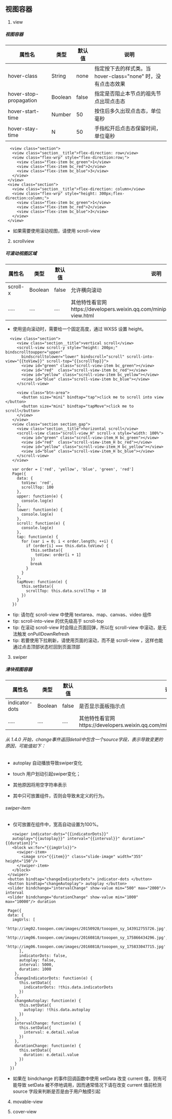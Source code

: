 ## 视图容器

 1. view
 ##### 视图容器 
   
 | 属性名 | 类型 | 默认值 | 说明 |
 | ----- | ----- | ----- | ----- |
 | hover-class | String | none | 指定按下去的样式类。当 hover-class="none" 时，没有点击态效果 |
 | hover-stop-propagation	| Boolean | false | 指定是否阻止本节点的祖先节点出现点击态 |
 | hover-start-time | Number | 50 | 按住后多久出现点击态，单位毫秒	 |
 | hover-stay-time	| N | 50 | 手指松开后点击态保留时间，单位毫秒 |
    
   ```
     <view class="section">
      <view class="section__title">flex-direction: row</view>
      <view class="flex-wrp" style="flex-direction:row;">
        <view class="flex-item bc_green">1</view>
        <view class="flex-item bc_red">2</view>
        <view class="flex-item bc_blue">3</view>
      </view>
    </view>
    <view class="section">
      <view class="section__title">flex-direction: column</view>
      <view class="flex-wrp" style="height: 300px;flex-direction:column;">
        <view class="flex-item bc_green">1</view>
        <view class="flex-item bc_red">2</view>
        <view class="flex-item bc_blue">3</view>
      </view>
    </view>
   
   ```
   -  如果需要使用滚动视图，请使用 scroll-view
    
 2. scrollview
 
 ##### 可滚动视图区域
 | 属性名 | 类型 | 默认值 | 说明 |
 | ----- | ----- | ----- | ----- |
 | scroll-x | Boolean | false | 允许横向滚动 |
 | .....	| .... | .... | 其他特性看官网https://developers.weixin.qq.com/miniprogram/dev/component/scroll-view.html |
 
 - 使用竖向滚动时，需要给<scroll-view/>一个固定高度，通过 WXSS 设置 height。
 
 ```
   <view class="section">
      <view class="section__title">vertical scroll</view>
      <scroll-view scroll-y style="height: 200px;" bindscrolltoupper="upper"
        bindscrolltolower="lower" bindscroll="scroll" scroll-into-view="{{toView}}" scroll-top="{{scrollTop}}">
        <view id="green" class="scroll-view-item bc_green"></view>
        <view id="red"  class="scroll-view-item bc_red"></view>
        <view id="yellow" class="scroll-view-item bc_yellow"></view>
        <view id="blue" class="scroll-view-item bc_blue"></view>
      </scroll-view>

      <view class="btn-area">
        <button size="mini" bindtap="tap">click me to scroll into view </button>
        <button size="mini" bindtap="tapMove">click me to scroll</button>
      </view>
    </view>
    <view class="section section_gap">
      <view class="section__title">horizontal scroll</view>
      <scroll-view class="scroll-view_H" scroll-x style="width: 100%">
        <view id="green" class="scroll-view-item_H bc_green"></view>
        <view id="red"  class="scroll-view-item_H bc_red"></view>
        <view id="yellow" class="scroll-view-item_H bc_yellow"></view>
        <view id="blue" class="scroll-view-item_H bc_blue"></view>
      </scroll-view>
    </view>
 ```
 
 ```
    var order = ['red', 'yellow', 'blue', 'green', 'red']
    Page({
      data: {
        toView: 'red',
        scrollTop: 100
      },
      upper: function(e) {
        console.log(e)
      },
      lower: function(e) {
        console.log(e)
      },
      scroll: function(e) {
        console.log(e)
      },
      tap: function(e) {
        for (var i = 0; i < order.length; ++i) {
          if (order[i] === this.data.toView) {
            this.setData({
              toView: order[i + 1]
            })
            break
          }
        }
      },
      tapMove: function(e) {
        this.setData({
          scrollTop: this.data.scrollTop + 10
        })
      }
    })
 ```
 - tip: 请勿在 scroll-view 中使用 textarea、map、canvas、video 组件
 - tip: scroll-into-view 的优先级高于 scroll-top
 - tip: 在滚动 scroll-view 时会阻止页面回弹，所以在 scroll-view 中滚动，是无法触发 onPullDownRefresh
 - tip: 若要使用下拉刷新，请使用页面的滚动，而不是 scroll-view ，这样也能通过点击顶部状态栏回到页面顶部
 
 3. swiper
 ##### 滑块视图容器
 | 属性名 | 类型 | 默认值 | 说明 |
 | ----- | ----- | ----- | ----- |
 | indicator-dots | Boolean | false | 是否显示面板指示点	 |
 | .....	| .... | .... | 其他特性看官网https://developers.weixin.qq.com/miniprogram/dev/component/swiper.html |
 
 ###### 从 1.4.0 开始，change事件返回detail中包含一个source字段，表示导致变更的原因，可能值如下：
  - autoplay 自动播放导致swiper变化
  - touch 用户划动引起swiper变化；
  - 其他原因将用空字符串表示
 
 - 其中只可放置<swiper-item/>组件，否则会导致未定义的行为。
 
 ###### swiper-item
  - 仅可放置在<swiper/>组件中，宽高自动设置为100%。
  
 ```
    <swiper indicator-dots="{{indicatorDots}}"
    autoplay="{{autoplay}}" interval="{{interval}}" duration="{{duration}}">
    <block wx:for="{{imgUrls}}">
      <swiper-item>
        <image src="{{item}}" class="slide-image" width="355" height="150"/>
      </swiper-item>
    </block>
  </swiper>
  <button bindtap="changeIndicatorDots"> indicator-dots </button>
  <button bindtap="changeAutoplay"> autoplay </button>
  <slider bindchange="intervalChange" show-value min="500" max="2000"/> interval
  <slider bindchange="durationChange" show-value min="1000" max="10000"/> duration
 ```
 
 ```
  Page({
  data: {
    imgUrls: [
      'http://img02.tooopen.com/images/20150928/tooopen_sy_143912755726.jpg',
      'http://img06.tooopen.com/images/20160818/tooopen_sy_175866434296.jpg',
      'http://img06.tooopen.com/images/20160818/tooopen_sy_175833047715.jpg'
       ],
       indicatorDots: false,
       autoplay: false,
       interval: 5000,
       duration: 1000
     },
     changeIndicatorDots: function(e) {
       this.setData({
         indicatorDots: !this.data.indicatorDots
       })
     },
     changeAutoplay: function(e) {
       this.setData({
         autoplay: !this.data.autoplay
       })
     },
     intervalChange: function(e) {
       this.setData({
         interval: e.detail.value
       })
     },
     durationChange: function(e) {
       this.setData({
         duration: e.detail.value
       })
     }
   })
 ```
 
 -  如果在 bindchange 的事件回调函数中使用 setData 改变 current 值，则有可能导致 setData 被不停地调用，因而通常情况下请在改变 current 值前检测 source 字段来判断是否是由于用户触摸引起
 
 4. movable-view
 
 5. cover-view
 
 
 
